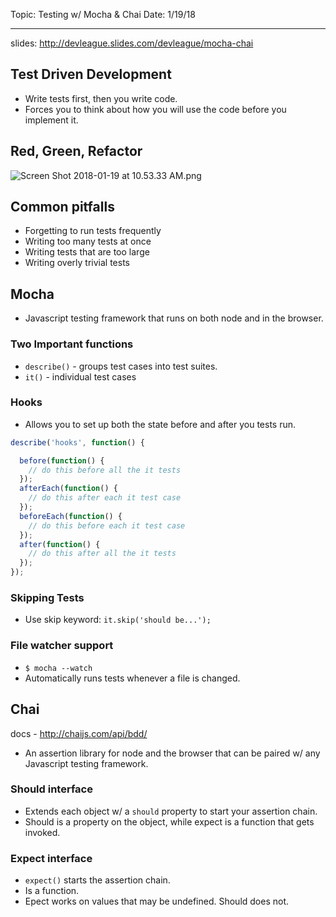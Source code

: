 Topic: Testing w/ Mocha & Chai
Date: 1/19/18
***
slides: http://devleague.slides.com/devleague/mocha-chai

## Test Driven Development
- Write tests first, then you write code.
- Forces you to think about how you will use the code before you implement it.

## Red, Green, Refactor
![Screen Shot 2018-01-19 at 10.53.33 AM.png](/:storage/0.3azvnh03pep.png)

## Common pitfalls
- Forgetting to run tests frequently
- Writing too many tests at once
- Writing tests that are too large
- Writing overly trivial tests

## Mocha
- Javascript testing framework that runs on both node and in the browser.

### Two Important functions
- `describe()` - groups test cases into test suites.
- `it()` - individual test cases

### Hooks
- Allows you to set up both the state before and after you tests run.

```javascript
describe('hooks', function() {

  before(function() {
    // do this before all the it tests
  });
  afterEach(function() {
    // do this after each it test case
  });
  beforeEach(function() {
    // do this before each it test case
  });
  after(function() {
    // do this after all the it tests
  });
});
```

### Skipping Tests
- Use skip keyword: `it.skip('should be...');`

### File watcher support
- `$ mocha --watch`
- Automatically runs tests whenever a file is changed.

## Chai
docs - http://chaijs.com/api/bdd/

- An assertion library for node and the browser that can be paired w/ any Javascript testing framework.

### Should interface
- Extends each object w/ a `should` property to start your assertion chain.
- Should is a property on the object, while expect is a function that gets invoked.

### Expect interface
- `expect()` starts the assertion chain.
- Is a function.
- Epect works on values that may be undefined. Should does not.